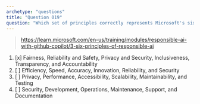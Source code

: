 ```yaml
---
archetype: "questions"
title: "Question 019"
question: "Which set of principles correctly represents Microsoft's six key principles for Responsible AI that guide GitHub Copilot's development?"
---
```


> https://learn.microsoft.com/en-us/training/modules/responsible-ai-with-github-copilot/3-six-principles-of-responsible-ai
1. [x] Fairness, Reliability and Safety, Privacy and Security, Inclusiveness, Transparency, and Accountability
1. [ ] Efficiency, Speed, Accuracy, Innovation, Reliability, and Security
1. [ ] Privacy, Performance, Accessibility, Scalability, Maintainability, and Testing
1. [ ] Security, Development, Operations, Maintenance, Support, and Documentation
